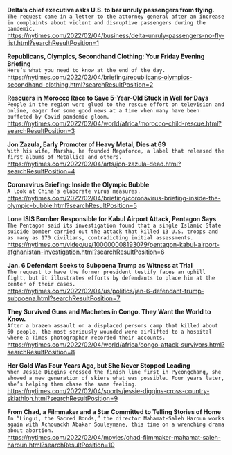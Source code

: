 **Delta’s chief executive asks U.S. to bar unruly passengers from flying.**\
`The request came in a letter to the attorney general after an increase in complaints about violent and disruptive passengers during the pandemic.`\
https://nytimes.com/2022/02/04/business/delta-unruly-passengers-no-fly-list.html?searchResultPosition=1

**Republicans, Olympics, Secondhand Clothing: Your Friday Evening Briefing**\
`Here’s what you need to know at the end of the day.`\
https://nytimes.com/2022/02/04/briefing/republicans-olympics-secondhand-clothing.html?searchResultPosition=2

**Rescuers in Morocco Race to Save 5-Year-Old Stuck in Well for Days**\
`People in the region were glued to the rescue effort on television and online, eager for some good news at a time when many have been buffeted by Covid pandemic gloom.`\
https://nytimes.com/2022/02/04/world/africa/morocco-child-rescue.html?searchResultPosition=3

**Jon Zazula, Early Promoter of Heavy Metal, Dies at 69**\
`With his wife, Marsha, he founded Megaforce, a label that released the first albums of Metallica and others.`\
https://nytimes.com/2022/02/04/arts/jon-zazula-dead.html?searchResultPosition=4

**Coronavirus Briefing: Inside the Olympic Bubble**\
`A look at China’s elaborate virus measures.`\
https://nytimes.com/2022/02/04/briefing/coronavirus-briefing-inside-the-olympic-bubble.html?searchResultPosition=5

**Lone ISIS Bomber Responsible for Kabul Airport Attack, Pentagon Says**\
`The Pentagon said its investigation found that a single Islamic State suicide bomber carried out the attack that killed 13 U.S. troops and as many as 170 civilians, contradicting initial assessments.`\
https://nytimes.com/video/us/100000008193079/pentagon-kabul-airport-afghanistan-investigation.html?searchResultPosition=6

**Jan. 6 Defendant Seeks to Subpoena Trump as Witness at Trial**\
`The request to have the former president testify faces an uphill fight, but it illustrates efforts by defendants to place him at the center of their cases.`\
https://nytimes.com/2022/02/04/us/politics/jan-6-defendant-trump-subpoena.html?searchResultPosition=7

**They Survived Guns and Machetes in Congo. They Want the World to Know.**\
`After a brazen assault on a displaced persons camp that killed about 60 people, the most seriously wounded were airlifted to a hospital where a Times photographer recorded their accounts.`\
https://nytimes.com/2022/02/04/world/africa/congo-attack-survivors.html?searchResultPosition=8

**Her Gold Was Four Years Ago, but She Never Stopped Leading**\
`When Jessie Diggins crossed the finish line first in Pyeongchang, she showed a new generation of skiers what was possible. Four years later, she’s helping them chase the same feeling.`\
https://nytimes.com/2022/02/04/sports/jessie-diggins-cross-country-skiathlon.html?searchResultPosition=9

**From Chad, a Filmmaker and a Star Committed to Telling Stories of Home**\
`In “Lingui, the Sacred Bonds,” the director Mahamat-Saleh Haroun works again with Achouackh Abakar Souleymane, this time on a wrenching drama about abortion.`\
https://nytimes.com/2022/02/04/movies/chad-filmmaker-mahamat-saleh-haroun.html?searchResultPosition=10

